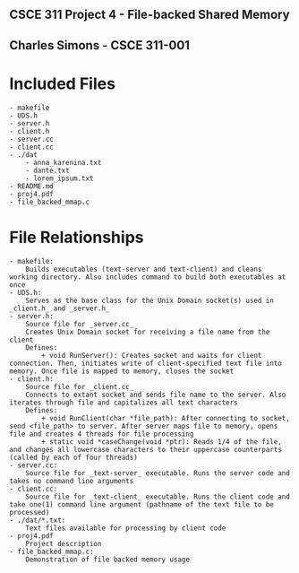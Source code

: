## CSCE 311 Project 4 - File-backed Shared Memory
## Charles Simons - CSCE 311-001

# Included Files
    - makefile
    - UDS.h
    - server.h
    - client.h
    - server.cc
    - client.cc
    - ./dat
        - anna_karenina.txt
        - dante.txt
        - lorem_ipsum.txt
    - README.md
    - proj4.pdf
    - file_backed_mmap.c
# File Relationships
    - makefile:
        Builds executables (text-server and text-client) and cleans working directory. Also includes command to build both executables at once
    - UDS.h:
        Serves as the base class for the Unix Domain socket(s) used in _client.h_ and _server.h_
    - server.h:
        Source file for _server.cc_
        Creates Unix Domain socket for receiving a file name from the client
        Defines:
            + void RunServer(): Creates socket and waits for client connection. Then, initiates write of client-specified text file into memory. Once file is mapped to memory, closes the socket
    - client.h:
        Source file for _client.cc_
        Connects to extant socket and sends file name to the server. Also iterates through file and capitalizes all text characters
        Defines:
            + void RunClient(char *file_path): After connecting to socket, send <file_path> to server. After server maps file to memory, opens file and creates 4 threads for file processing
            + static void *caseChange(void *ptr): Reads 1/4 of the file, and changes all lowercase characters to their uppercase counterparts (called by each of four threads)
    - server.cc:
        Source file for _text-server_ executable. Runs the server code and takes no command line arguments
    - client.cc:
        Source file for _text-client_ executable. Runs the client code and take one(1) command line argument (pathname of the text file to be processed)
    - ./dat/*.txt:
        Text files available for processing by client code
    - proj4.pdf
        Project description
    - file_backed_mmap.c:
        Demonstration of file backed memory usage

